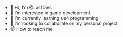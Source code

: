 - 👋 Hi, I’m @LastDies
- 👀 I’m interested in game development
- 🌱 I’m currently learning ue4 programming
- 💞️ I’m looking to collaborate on my personal project
- 📫 How to reach me

<!---
LastDies/LastDies is a ✨ special ✨ repository because its `README.md` (this file) appears on your GitHub profile.
You can click the Preview link to take a look at your changes.
--->
